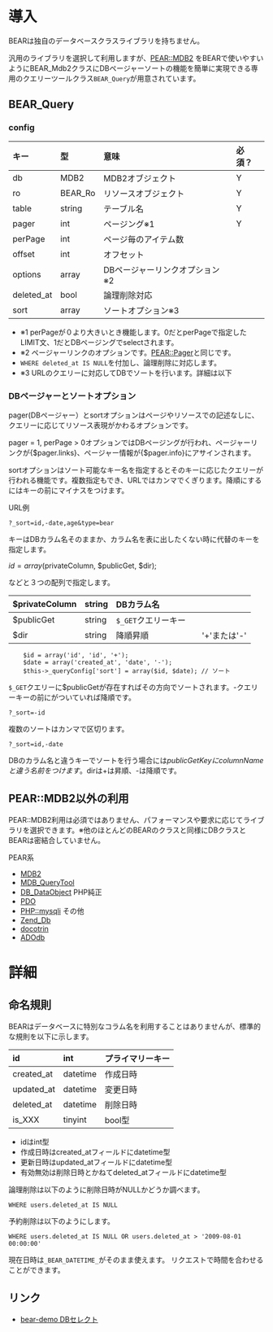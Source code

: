 # 導入 #

BEARは独自のデータベースクラスライブラリを持ちません。

汎用のライブラリを選択して利用しますが、[PEAR::MDB2](http://pear.php.net/manual/ja/package.database.mdb2.php) をBEARで使いやすいようにBEAR\_Mdb2クラスにDBページャーソートの機能を簡単に実現できる専用のクエリーツールクラス`BEAR_Query`が用意されています。

## BEAR\_Query ##

### config ###

| キー| 型 | 意味　| 必須？ |
|:---|:---|:---|:----|
| db | MDB2 | MDB2オブジェクト | Y   |
| ro | BEAR\_Ro | リソースオブジェクト  | Y   |
| table | string | テーブル名 | Y   |
| pager | int  |  ページング※1 | Y   |
| perPage | int | ページ毎のアイテム数 |     |
| offset | int | オフセット |     |
| options | array | DBページャーリンクオプション※2 |     |
| deleted\_at | bool | 論理削除対応 |     |
| sort | array | ソートオプション※3 |     |


  * ※1 perPageが０より大きいとき機能します。0だとperPageで指定したLIMIT文、1だとDBページングでselectされます。
  * ※2 ページャーリンクのオプションです。[PEAR::Pager](http://pear.php.net/manual/ja/package.html.pager.factory.php)と同じです。
  * `WHERE deleted_at IS NULL`を付加し、論理削除に対応します。
  * ※3 URLのクエリーに対応してDBでソートを行います。詳細は以下

### DBページャーとソートオプション ###

pager(DBページャー）とsortオプションはページやリソースでの記述なしに、クエリーに応じてリソース表現がかわるオプションです。

pager = 1, perPage > 0オプションではDBページングが行われ、ページャーリンクが{$pager.links}、ページャー情報が{$pager.info}にアサインされます。

sortオプションはソート可能なキー名を指定するとそのキーに応じたクエリーが行われる機能です。複数指定もでき、URLではカンマでくぎります。降順にするにはキーの前にマイナスをつけます。

URL例
```
?_sort=id,-date,age&type=bear
```

キーはDBカラム名そのままか、カラム名を表に出したくない時に代替のキーを指定します。

$id = array($privateColumn, $publicGet, $dir);

などと３つの配列で指定します。

| $privateColumn | string | DBカラム名 ||
|:---------------|:-------|:-------|:---|
| $publicGet     | string | `$_GET`クエリーキー　||
| $dir           | string | 降順昇順   | '+'または'-' |

```
    $id = array('id', 'id', '+');
    $date = array('created_at', 'date', '-');
    $this->_queryConfig['sort'] = array($id, $date); // ソート
```

`$_GET`クエリーに$publicGetが存在すればその方向でソートされます。-クエリーキーの前にがついていれば降順です。

```
?_sort=-id
```

複数のソートはカンマで区切ります。

```
?_sort=id,-date
```

DBのカラム名と違うキーでソートを行う場合には$publicGetKeyにcolumnNameと違う名前をつけます。$dirは+は昇順、-は降順です。

## PEAR::MDB2以外の利用 ##

PEAR::MDB2利用は必須ではありません、パフォーマンスや要求に応じてライブラリを選択できます。※他のほとんどのBEARのクラスと同様にDBクラスとBEARは密結合していません。

PEAR系
  * [MDB2](http://pear.php.net/manual/ja/package.database.mdb2.php)
  * [MDB\_QueryTool](http://pear.php.net/manual/ja/package.database.mdb-querytool.php)
  * [DB\_DataObject](http://pear.php.net/manual/ja/package.database.db-dataobject.php)
PHP純正
  * [PDO](http://jp.php.net/manual/ja/book.pdo.php)
  * [PHP::mysqli](http://jp.php.net/manual/ja/book.mysqli.php)
その他
  * [Zend\_Db](http://framework.zend.com/manual/ja/zend.db.html)
  * [docotrin](http://www.doctrine-project.org/)
  * [ADOdb](http://adodb.sourceforge.net/)


# 詳細 #

## 命名規則 ##

BEARはデータベースに特別なコラム名を利用することはありませんが、標準的な規則を以下に示します。

| id | int | プライマリーキー |
|:---|:----|:---------|
| created\_at | datetime | 作成日時     |
| updated\_at | datetime | 変更日時     |
| deleted\_at | datetime | 削除日時     |
| is\_XXX | tinyint | bool型    |

  * idはint型
  * 作成日時はcreated\_atフィールドにdatetime型
  * 更新日時はupdated\_atフィールドにdatetime型
  * 有効無効は削除日時とかねてdeleted\_atフィールドにdatetime型

論理削除は以下のように削除日時がNULLかどうか調べます。
```
WHERE users.deleted_at IS NULL
```
予約削除は以下のようにします。
```
WHERE users.deleted_at IS NULL OR users.deleted_at > '2009-08-01 00:00:00'
```

現在日時は`_BEAR_DATETIME_`がそのまま使えます。
リクエストで時間を合わせることができます。

## リンク ##

  * [bear-demo DBセレクト](http://code.google.com/p/bear-demo/wiki/select)